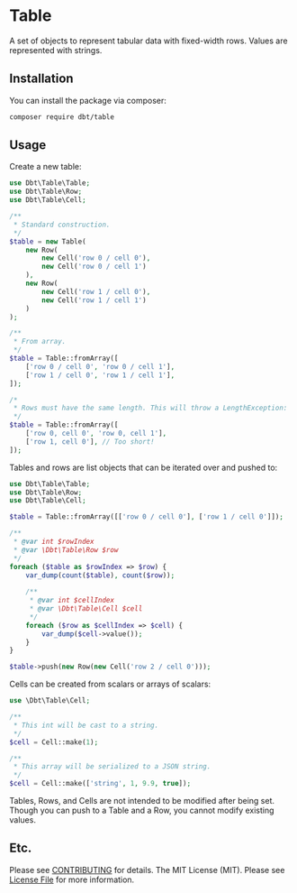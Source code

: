 # Table

A set of objects to represent tabular data with fixed-width rows. Values are represented with strings.

## Installation

You can install the package via composer:

```bash
composer require dbt/table
```

## Usage

Create a new table:

```php
use Dbt\Table\Table;
use Dbt\Table\Row;
use Dbt\Table\Cell;

/**
 * Standard construction.
 */
$table = new Table(
    new Row(
        new Cell('row 0 / cell 0'),
        new Cell('row 0 / cell 1')
    ),
    new Row(
        new Cell('row 1 / cell 0'),
        new Cell('row 1 / cell 1')
    )
);

/**
 * From array. 
 */
$table = Table::fromArray([
    ['row 0 / cell 0', 'row 0 / cell 1'],
    ['row 1 / cell 0', 'row 1 / cell 1'],
]);

/*
 * Rows must have the same length. This will throw a LengthException:
 */
$table = Table::fromArray([
    ['row 0, cell 0', 'row 0, cell 1'],
    ['row 1, cell 0'], // Too short!
]);
``` 

Tables and rows are list objects that can be iterated over and pushed to:

```php
use Dbt\Table\Table;
use Dbt\Table\Row;
use Dbt\Table\Cell;

$table = Table::fromArray([['row 0 / cell 0'], ['row 1 / cell 0']]);

/**
 * @var int $rowIndex
 * @var \Dbt\Table\Row $row 
 */
foreach ($table as $rowIndex => $row) {
    var_dump(count($table), count($row));
    
    /**
     * @var int $cellIndex
     * @var \Dbt\Table\Cell $cell 
     */
    foreach ($row as $cellIndex => $cell) {
        var_dump($cell->value());
    }
}

$table->push(new Row(new Cell('row 2 / cell 0')));
```

Cells can be created from scalars or arrays of scalars:

```php
use \Dbt\Table\Cell;

/**
 * This int will be cast to a string. 
 */
$cell = Cell::make(1);

/**
 * This array will be serialized to a JSON string. 
 */
$cell = Cell::make(['string', 1, 9.9, true]);
```

Tables, Rows, and Cells are not intended to be modified after being set. Though you can push to a Table and a Row, you cannot modify existing values.

## Etc.

Please see [CONTRIBUTING](CONTRIBUTING.md) for details.
The MIT License (MIT). Please see [License File](LICENSE.md) for more information.
